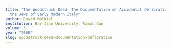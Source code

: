 ```yaml
---
title: "The Woodstruck Deed: The Documentation of Accidental Defloration among
  the Jews of Early Modern Italy"
author: David Malkiel
institution: Bar-Ilan University, Ramat Gan
volume: 3
year: "2006"
slug: woodstruck-deed-documentation-defloration
---
```

